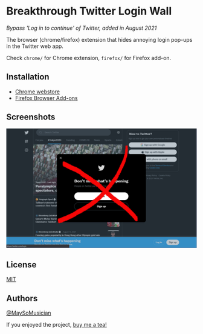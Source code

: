 # Breakthrough Twitter Login Wall

*Bypass 'Log in to continue' of Twitter, added in August 2021*

The browser (chrome/firefox) extension that hides annoying login pop-ups in the Twitter web app.

Check `chrome/` for Chrome extension, `firefox/` for Firefox add-on.
## Installation

- [Chrome webstore](https://chrome.google.com/webstore/detail/breakthrough-twitter-logi/ohhifopcgokjpbnppnmjbdnjnfcfnlep)
- [Firefox Browser Add-ons](https://addons.mozilla.org/ja/firefox/addon/breakthrough-twitter-loginwall/)


## Screenshots

![](https://raw.githubusercontent.com/MaySoMusician/breakthrough-twitter-login-wall/default/images/screenshot-en-01.png)

## License

[MIT](https://choosealicense.com/licenses/mit/)


## Authors

[@MaySoMusician](https://www.github.com/MaySoMusician)

If you enjoyed the project, [buy me a tea!](https://www.buymeacoffee.com/maysomusician)